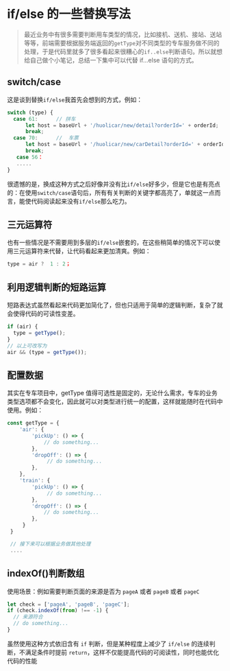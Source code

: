 # if/else 的一些替换写法

> 最近业务中有很多需要判断用车类型的情况，比如接机、送机、接站、送站等等，前端需要根据服务端返回的`getType`对不同类型的专车服务做不同的处理，于是代码里就多了很多看起来很糟心的`if..else`判断语句。所以就想给自己做个小笔记，总结一下集中可以代替 if...else 语句的方式。

## switch/case

这是谈到替换`if/else`我首先会想到的方式，例如：

```javascript
switch (type) {
  case 61:      // 拼车
      let host = baseUrl + '/huolicar/new/detail?orderId=' + orderId;
      break;
  case 70:      //  车票
      let host = baseUrl + '/huolicar/new/carDetail?orderId=' + orderId;
      break;
   case 56：
   .....
}
```

很遗憾的是，换成这种方式之后好像并没有比`if/else`好多少，但是它也是有亮点的：在使用`switch/case`语句后，所有有关判断的关键字都高亮了，单就这一点而言，能使代码阅读起来没有`if/else`那么吃力。

## 三元运算符

也有一些情况是不需要用到多层的`if/else`嵌套的，在这些稍简单的情况下可以使用三元运算符来代替，让代码看起来更加清爽。例如：

```javascript
type = air ?  1 : 2；
```

## 利用逻辑判断的短路运算

短路表达式虽然看起来代码更加简化了，但也只适用于简单的逻辑判断，复杂了就会使得代码的可读性变差。

```javascript
if (air) {
  type = getType();
}
// 以上可改写为
air && (type = getType());
```

## 配置数据

其实在专车项目中，getType 值得可选性是固定的，无论什么需求，专车的业务类型选项都不会变化，因此就可以对类型进行统一的配置，这样就能随时在代码中使用。例如：

```javascript
const getType = {
    'air': {
        'pickUp': () => {
            // do something...
        },
        'dropOff': () => {
             // do something...
        },
    },
    'train': {
        'pickUp': () => {
             // do something...
        },
        'dropOff': () => {
            // do something...
        },
     }
 }

 // 接下来可以根据业务做其他处理
 ....
```

## indexOf()判断数组

使用场景：例如需要判断页面的来源是否为 `pageA` 或者 `pageB` 或者 `pageC`

```javascript
let check = ['pageA', 'pageB', 'pageC'];
if (check.indexOf(from) !== -1) {
  // 来源符合
  // do something...
}
```

虽然使用这种方式依旧含有 `if` 判断，但是某种程度上减少了 `if/else` 的连续判断，不满足条件时提前 `return`，这样不仅能提高代码的可阅读性，同时也能优化代码的性能
